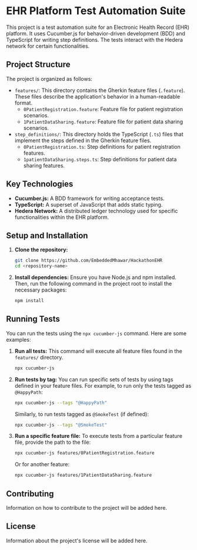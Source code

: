 # EHR Platform Test Automation Suite

This project is a test automation suite for an Electronic Health Record (EHR) platform. It uses Cucumber.js for behavior-driven development (BDD) and TypeScript for writing step definitions. The tests interact with the Hedera network for certain functionalities.

## Project Structure

The project is organized as follows:

- `features/`: This directory contains the Gherkin feature files (`.feature`). These files describe the application's behavior in a human-readable format.
  - `0PatientRegistration.feature`: Feature file for patient registration scenarios.
  - `1PatientDataSharing.feature`: Feature file for patient data sharing scenarios.
- `step_definitions/`: This directory holds the TypeScript (`.ts`) files that implement the steps defined in the Gherkin feature files.
  - `0PatientRegistration.ts`: Step definitions for patient registration features.
  - `1patientDataSharing.steps.ts`: Step definitions for patient data sharing features.

## Key Technologies

- **Cucumber.js:** A BDD framework for writing acceptance tests.
- **TypeScript:** A superset of JavaScript that adds static typing.
- **Hedera Network:** A distributed ledger technology used for specific functionalities within the EHR platform.

## Setup and Installation

1.  **Clone the repository:**
    ```bash
    git clone https://github.com/EmbeddedMhawar/HackathonEHR
    cd <repository-name>
    ```
2.  **Install dependencies:**
    Ensure you have Node.js and npm installed. Then, run the following command in the project root to install the necessary packages:
    ```bash
    npm install
    ```

## Running Tests

You can run the tests using the `npx cucumber-js` command. Here are some examples:

1.  **Run all tests:**
    This command will execute all feature files found in the `features/` directory.
    ```bash
    npx cucumber-js
    ```

2.  **Run tests by tag:**
    You can run specific sets of tests by using tags defined in your feature files. For example, to run only the tests tagged as `@HappyPath`:
    ```bash
    npx cucumber-js --tags "@HappyPath"
    ```
    Similarly, to run tests tagged as `@SmokeTest` (if defined):
    ```bash
    npx cucumber-js --tags "@SmokeTest"
    ```

3.  **Run a specific feature file:**
    To execute tests from a particular feature file, provide the path to the file:
    ```bash
    npx cucumber-js features/0PatientRegistration.feature
    ```
    Or for another feature:
    ```bash
    npx cucumber-js features/1PatientDataSharing.feature
    ```

## Contributing

Information on how to contribute to the project will be added here.

## License

Information about the project's license will be added here.
